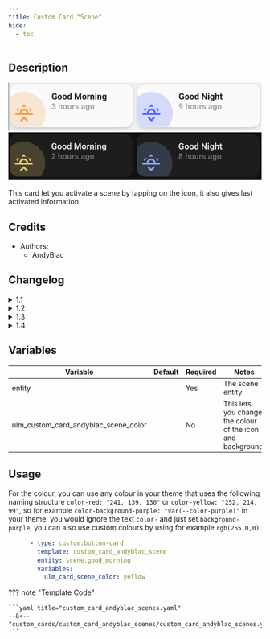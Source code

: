 ```yaml
---
title: Custom Card "Scene"
hide:
  - toc
---
```

<!-- markdownlint-disable MD046 -->

## Description

![example-image-light](../../assets/img/custom_card_andyblac_scene/custom_card_andyblac_scene_light.png)
![example-image-dark](../../assets/img/custom_card_andyblac_scene/custom_card_andyblac_scene_dark.png)

This card let you activate a scene by tapping on the icon, it also gives last activated information.

## Credits

- Authors:
    - AndyBlac

## Changelog

<details>
<summary>1.1</summary>
Initial release
</details>
<details>
<summary>1.2</summary>
Add ability to have actions on the icon and the card.
</details>
<details>
<summary>1.3</summary>
Fix card info text layout, and add unavailable indicator.
</details>
<details>
<summary>1.4</summary>
add support for custom colours by using `rgb()`
</details>

## Variables

| Variable                             | Default | Required    | Notes                                                       |
|--------------------------------------|---------|-------------|-------------------------------------------------------------|
| entity                               |         | Yes         | The scene entity                                            |
| ulm_custom_card_andyblac_scene_color |         | No          | This lets you change the colour of the icon and background. |

## Usage

For the colour, you can use any colour in your theme that uses the following naming structure `color-red: "241, 139, 130"` or `color-yellow: "252, 214, 99"`,
so for example `color-background-purple: "var(--color-purple)"` in your theme, you would ignore the text `color-` and just set `background-purple`,
you can also use custom colours by using for example `rgb(255,0,0)`

```yaml
      - type: custom:button-card
        template: custom_card_andyblac_scene
        entity: scene.good_morning
        variables:
          ulm_card_scene_color: yellow
```

??? note "Template Code"

    ```yaml title="custom_card_andyblac_scenes.yaml"
    --8<-- "custom_cards/custom_card_andyblac_scenes/custom_card_andyblac_scenes.yaml"
    ```
